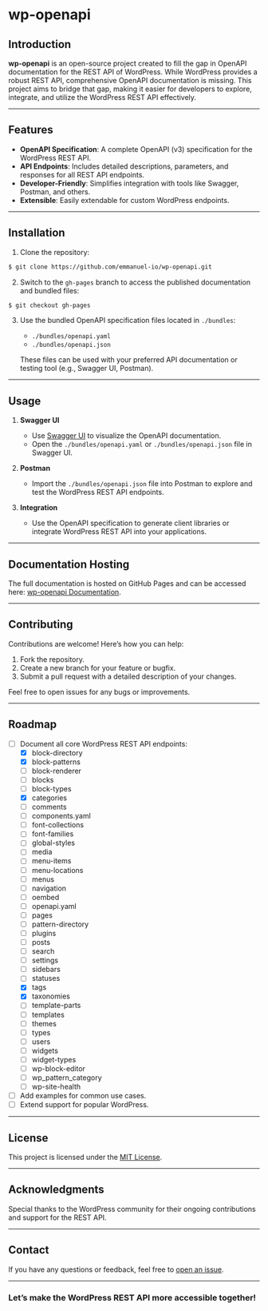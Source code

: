 # wp-openapi

## Introduction

**wp-openapi** is an open-source project created to fill the gap in OpenAPI documentation for the REST API of WordPress. While WordPress provides a robust REST API, comprehensive OpenAPI documentation is missing. This project aims to bridge that gap, making it easier for developers to explore, integrate, and utilize the WordPress REST API effectively.

---

## Features

- **OpenAPI Specification**: A complete OpenAPI (v3) specification for the WordPress REST API.
- **API Endpoints**: Includes detailed descriptions, parameters, and responses for all REST API endpoints.
- **Developer-Friendly**: Simplifies integration with tools like Swagger, Postman, and others.
- **Extensible**: Easily extendable for custom WordPress endpoints.

---

## Installation

1. Clone the repository:

```bash
$ git clone https://github.com/emmanuel-io/wp-openapi.git
```

2. Switch to the `gh-pages` branch to access the published documentation and bundled files:

```bash
$ git checkout gh-pages
```

3. Use the bundled OpenAPI specification files located in `./bundles`:
   - `./bundles/openapi.yaml`
   - `./bundles/openapi.json`

   These files can be used with your preferred API documentation or testing tool (e.g., Swagger UI, Postman).

---


## Usage

1. **Swagger UI**
   - Use [Swagger UI](https://swagger.io/tools/swagger-ui/) to visualize the OpenAPI documentation.
   - Open the `./bundles/openapi.yaml` or `./bundles/openapi.json` file in Swagger UI.

2. **Postman**
   - Import the `./bundles/openapi.json` file into Postman to explore and test the WordPress REST API endpoints.

3. **Integration**
   - Use the OpenAPI specification to generate client libraries or integrate WordPress REST API into your applications.

---

## Documentation Hosting

The full documentation is hosted on GitHub Pages and can be accessed here: [wp-openapi Documentation](https://emmanuel-io.github.io/wp-openapi/).

---

## Contributing

Contributions are welcome! Here’s how you can help:

1. Fork the repository.
2. Create a new branch for your feature or bugfix.
3. Submit a pull request with a detailed description of your changes.

Feel free to open issues for any bugs or improvements.

---

## Roadmap

- [ ] Document all core WordPress REST API endpoints:
  - [x] block-directory
  - [x] block-patterns
  - [ ] block-renderer
  - [ ] blocks
  - [ ] block-types
  - [x] categories
  - [ ] comments
  - [ ] components.yaml
  - [ ] font-collections
  - [ ] font-families
  - [ ] global-styles
  - [ ] media
  - [ ] menu-items
  - [ ] menu-locations
  - [ ] menus
  - [ ] navigation
  - [ ] oembed
  - [ ] openapi.yaml
  - [ ] pages
  - [ ] pattern-directory
  - [ ] plugins
  - [ ] posts
  - [ ] search
  - [ ] settings
  - [ ] sidebars
  - [ ] statuses
  - [x] tags
  - [x] taxonomies
  - [ ] template-parts
  - [ ] templates
  - [ ] themes
  - [ ] types
  - [ ] users
  - [ ] widgets
  - [ ] widget-types
  - [ ] wp-block-editor
  - [ ] wp_pattern_category
  - [ ] wp-site-health
- [ ] Add examples for common use cases.
- [ ] Extend support for popular WordPress.

---

## License

This project is licensed under the [MIT License](LICENSE).

---

## Acknowledgments

Special thanks to the WordPress community for their ongoing contributions and support for the REST API.

---

## Contact

If you have any questions or feedback, feel free to [open an issue](https://github.com/emmanuel-io/wp-openapi/issues).

---

### Let’s make the WordPress REST API more accessible together!
